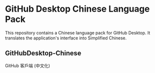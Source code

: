 # GitHub Desktop Chinese Language Pack

This repository contains a Chinese language pack for GitHub Desktop.  It translates the application's interface into Simplified Chinese.

## GitHubDesktop-Chinese

GitHub 客戶端 (中文化)
